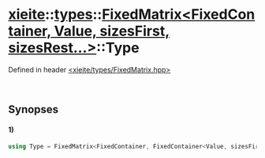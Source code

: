 # [xieite](../../../../../xieite.md)\:\:[types](../../../../../types.md)\:\:[FixedMatrix\<FixedContainer, Value, sizesFirst, sizesRest...\>](../../../FixedMatrix.md)\:\:Type
Defined in header [<xieite/types/FixedMatrix.hpp>](../../../../../../include/xieite/types/FixedMatrix.hpp)

&nbsp;

## Synopses
#### 1)
```cpp
using Type = FixedMatrix<FixedContainer, FixedContainer<Value, sizesFirst>, sizesRest...>::Type;
```
